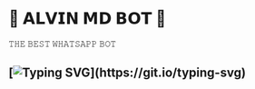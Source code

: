 # 🧸 𝗔𝗟𝗩𝗜𝗡 𝗠𝗗 𝗕𝗢𝗧 🧸

𝚃𝙷𝙴 𝙱𝙴𝚂𝚃 𝚆𝙷𝙰𝚃𝚂𝙰𝙿𝙿 𝙱𝙾𝚃

## [![Typing SVG](https://readme-typing-svg.herokuapp.com?font=Rockstar-ExtraBold&color=F33A6A&lines=🙊+𝐖𝐄𝐋𝐂𝐎𝐌𝐄+𝐓𝐎+𝐀𝐋𝐕𝐈𝐍╺+𝐌𝐃+𝐁𝐎𝐓+🙊.;)](https://git.io/typing-svg)
